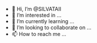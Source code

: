 - 👋 Hi, I’m @SILVATAII
- 👀 I’m interested in ...
- 🌱 I’m currently learning ...
- 💞️ I’m looking to collaborate on ...
- 📫 How to reach me ...

<!---
SILVATAII/SILVATAII is a ✨ special ✨ repository because its `README.md` (this file) appears on your GitHub profile.
You can click the Preview link to take a look at your changes.
--->

